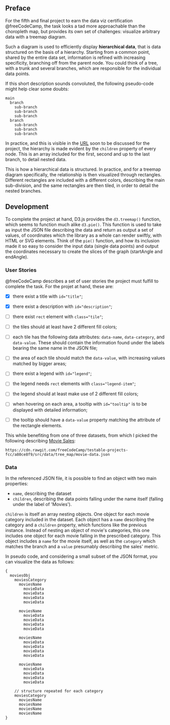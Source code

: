 <!-- Link to the work-in-progress pen right [here](). -->

## Preface

For the fifth and final project to earn the data viz certification @freeCodeCamp, the task looks a tad more approachable than the choropleth map, but provides its own set of challenges: visualize arbitrary data with a treemap diagram.

Such a diagram is used to efficiently display **hierarchical data**, that is data structured on the basis of a hierarchy. Starting from a common point, shared by the entire data set, information is refined with increasing specificity, branching off from the parent node. You could think of a tree, with a trunk and several branches, which are responsible for the individual data points.

If this short description sounds convoluted, the following pseudo-code might help clear some doubts:

```code
main
  branch
    sub-branch
    sub-branch
    sub-branch
  branch
    sub-branch
    sub-branch
    sub-branch
```

In practice, and this is visible in the [URL](https://cdn.rawgit.com/freeCodeCamp/testable-projects-fcc/a80ce8f9/src/data/tree_map/movie-data.json) soon to be discussed for the project, the hierarchy is made evident by the `children` property of every node. This is an array included for the first, second and up to the last branch, to detail nested data.

This is how a hierarchical data is structured. In practice, and for a treemap diagram specifically, the relationship is then visualized through rectangles. Different rectangles are included with a different colors, describing the main sub-division, and the same rectangles are then tiled, in order to detail the nested branches.

## Development

To complete the project at hand, D3.js provides the `d3.treemap()` function, which seems to function much alike `d3.pie()`. This function is used to take as input the JSON file describing the data and return as output a set of values, of coordinates which the library as a whole can render swiftly, with HTML or SVG elements. Think of the `pie()` function, and how its inclusion made it so easy to consider the input data (single data points) and output the coordinates necessary to create the slices of the graph (startAngle and endAngle).

### User Stories

@freeCodeCamp describes a set of user stories the project must fulfill to complete the task. For the projet at hand, these are:

- [x] there exist a title with `id="title"`;

- [x] there exist a description with `id="description"`;

- [ ] there exist `rect` element with `class="tile"`;

- [ ] the tiles should at least have 2 different fill colors;

- [ ] each tile has the following data attributes: `data-name`, `data-category`, and `data-value`. These should contain the information found under the labels bearing the same name in the JSON file;

- [ ] the area of each tile should match the `data-value`, with increasing values matched by bigger areas;

- [ ] there exist a legend with `id="legend"`;

- [ ] the legend needs `rect` elements with `class="legend-item"`;

- [ ] the legend should at least make use of 2 different fill colors;

- [ ] when hovering on each area, a tooltip with `id="tooltip"` is to be displayed with detailed information;

- [ ] the tooltip should have a `data-value` property matching the attribute of the rectangle elements.

This while benefiting from one of three datasets, from which I picked the following describing [Movie Sales]():

```code
https://cdn.rawgit.com/freeCodeCamp/testable-projects-fcc/a80ce8f9/src/data/tree_map/movie-data.json
```

### Data

In the referenced JSON file, it is possible to find an object with two main properties:

- `name`, describing the dataset
- `children`, describing the data points falling under the name itself (falling under the label of 'Movies').

`children` is itself an array nesting objects. One object for each movie category included in the dataset. Each object has a `name` describing the category and a `children` property, which functions like the previous instance. Instead of nesting an object of movie's categories, this one includes one object for each movie falling in the prescribed category. This object includes a `name` for the movie itself, as well as the `category` which matches the branch and a `value` presumably describing the sales' metric.

In pseudo code, and considering a small subset of the JSON format, you can visualize the data as follows:

```code
{
  moviesObj
    moviesCategory
      moviesName
        movieData
        movieData
        movieData
        movieData

      moviesName
        movieData
        movieData
        movieData
        movieData

      moviesName
        movieData
        movieData
        movieData
        movieData

      moviesName
        movieData
        movieData
        movieData
        movieData

    // structure repeated for each category
    moviesCategory
      moviesName
      moviesName
      moviesName
      moviesName
}
```


